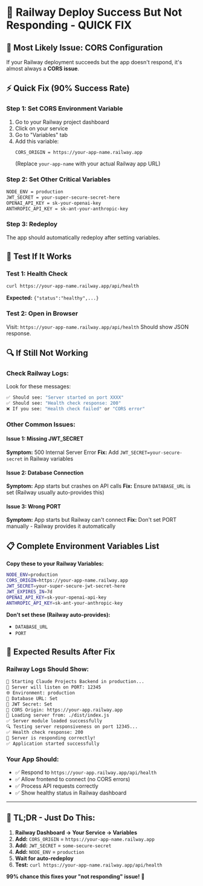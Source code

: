 # 🚨 Railway Deploy Success But Not Responding - QUICK FIX

## 🎯 **Most Likely Issue: CORS Configuration**

If your Railway deployment succeeds but the app doesn't respond, it's almost always a **CORS issue**.

## ⚡ **Quick Fix (90% Success Rate)**

### **Step 1: Set CORS Environment Variable**
1. Go to your Railway project dashboard
2. Click on your service
3. Go to "Variables" tab  
4. Add this variable:
   ```
   CORS_ORIGIN = https://your-app-name.railway.app
   ```
   (Replace `your-app-name` with your actual Railway app URL)

### **Step 2: Set Other Critical Variables**
```bash
NODE_ENV = production
JWT_SECRET = your-super-secure-secret-here
OPENAI_API_KEY = sk-your-openai-key
ANTHROPIC_API_KEY = sk-ant-your-anthropic-key
```

### **Step 3: Redeploy**
The app should automatically redeploy after setting variables.

## 🧪 **Test If It Works**

### **Test 1: Health Check**
```bash
curl https://your-app-name.railway.app/api/health
```
**Expected:** `{"status":"healthy",...}`

### **Test 2: Open in Browser**
Visit: `https://your-app-name.railway.app/api/health`
Should show JSON response.

## 🔍 **If Still Not Working**

### **Check Railway Logs:**
Look for these messages:
```bash
✅ Should see: "Server started on port XXXX"
✅ Should see: "Health check response: 200"
❌ If you see: "Health check failed" or "CORS error"
```

### **Other Common Issues:**

#### **Issue 1: Missing JWT_SECRET**
**Symptom:** 500 Internal Server Error
**Fix:** Add `JWT_SECRET=your-secure-secret` in Railway variables

#### **Issue 2: Database Connection**
**Symptom:** App starts but crashes on API calls
**Fix:** Ensure `DATABASE_URL` is set (Railway usually auto-provides this)

#### **Issue 3: Wrong PORT**
**Symptom:** App starts but Railway can't connect
**Fix:** Don't set PORT manually - Railway provides it automatically

## 📋 **Complete Environment Variables List**

**Copy these to your Railway Variables:**
```bash
NODE_ENV=production
CORS_ORIGIN=https://your-app-name.railway.app
JWT_SECRET=your-super-secure-jwt-secret-here
JWT_EXPIRES_IN=7d
OPENAI_API_KEY=sk-your-openai-api-key
ANTHROPIC_API_KEY=sk-ant-your-anthropic-key
```

**Don't set these (Railway auto-provides):**
- `DATABASE_URL` 
- `PORT`

## 🎯 **Expected Results After Fix**

### **Railway Logs Should Show:**
```bash
🚀 Starting Claude Projects Backend in production...
🔌 Server will listen on PORT: 12345
🌐 Environment: production
🔗 Database URL: Set
🔑 JWT Secret: Set
🚀 CORS Origin: https://your-app.railway.app
📂 Loading server from: ./dist/index.js
✅ Server module loaded successfully
🔍 Testing server responsiveness on port 12345...
✅ Health check response: 200
🎉 Server is responding correctly!
✅ Application started successfully
```

### **Your App Should:**
- ✅ Respond to `https://your-app.railway.app/api/health`
- ✅ Allow frontend to connect (no CORS errors)
- ✅ Process API requests correctly
- ✅ Show healthy status in Railway dashboard

---

## 🚀 **TL;DR - Just Do This:**

1. **Railway Dashboard → Your Service → Variables**
2. **Add:** `CORS_ORIGIN` = `https://your-app-name.railway.app`
3. **Add:** `JWT_SECRET` = `some-secure-secret`
4. **Add:** `NODE_ENV` = `production`
5. **Wait for auto-redeploy**
6. **Test:** `curl https://your-app-name.railway.app/api/health`

**99% chance this fixes your "not responding" issue!** 🎯
